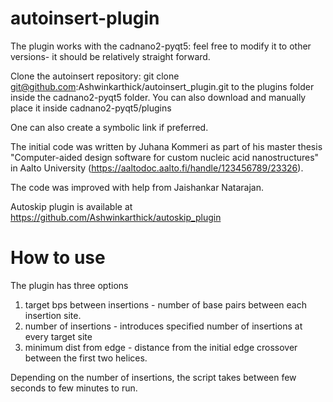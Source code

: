 # autoinsert-plugin

The plugin works with the cadnano2-pyqt5: feel free to modify it to other versions- it should be relatively straight forward.

Clone the autoinsert repository: git clone git@github.com:Ashwinkarthick/autoinsert_plugin.git to the plugins folder inside the cadnano2-pyqt5 folder.
You can also download and manually place it inside cadnano2-pyqt5/plugins

One can also create a symbolic link if preferred.

The initial code was written by Juhana Kommeri as part of his master thesis "Computer-aided design software for custom nucleic acid nanostructures" in Aalto University (https://aaltodoc.aalto.fi/handle/123456789/23326).

The code was improved with help from Jaishankar Natarajan.

Autoskip plugin is available at https://github.com/Ashwinkarthick/autoskip_plugin

# How to use

The plugin has three options
1. target bps between insertions - number of base pairs between each insertion site.
2. number of insertions          - introduces specified number of insertions at every target site
3. minimum dist from edge        - distance from the initial edge crossover between the first two helices. 

Depending on the number of insertions, the script takes between few seconds to few minutes to run.
